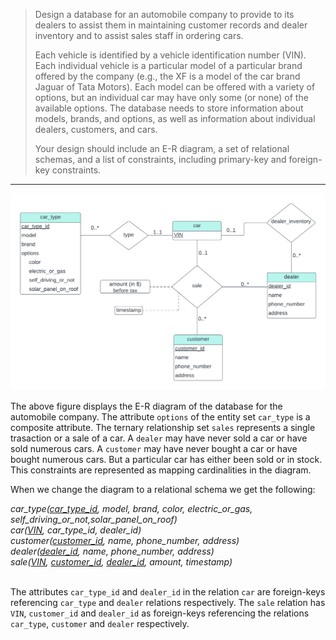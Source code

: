 > Design a database for an automobile company to provide to its dealers
> to assist them in maintaining customer records and dealer inventory and 
> to assist sales staff in ordering cars. 
> 
> Each vehicle is identified by a vehicle identification number (VIN). Each
> individual vehicle is a particular model of a particular brand offered by the
> company (e.g., the XF is a model of the car brand Jaguar of Tata Motors). Each
> model can be offered with a variety of options, but an individual car may have 
> only some (or none) of the available options. The database needs to store
> information about models, brands, and options, as well as information about 
> individual dealers, customers, and cars. 
> 
> Your design should include an E-R diagram, a set of relational schemas, and 
> a list of constraints, including primary-key and foreign-key constraints.

--------------------------------

<img src='solution_for_6.22.png' />

The above figure displays the E-R diagram of the database for the 
automobile company. The attribute `options` of the entity set `car_type`
is a composite attribute. The ternary relationship set `sales` represents a 
single trasaction or a sale of a car. A `dealer` may have never sold a car
or have sold numerous cars. A `customer` may have never bought a car or 
have bought numerous cars. But a particular car has either been sold or
in stock. This constraints are represented as mapping cardinalities in the 
diagram. 

When we change the diagram to a relational 
schema we get the following: 

<i>
car_type(<u>car_type_id</u>, model, brand, color, electric_or_gas, self_driving_or_not,solar_panel_on_roof) <br>
car(<u>VIN</u>, car_type_id, dealer_id) <br>
customer(<u>customer_id</u>, name, phone_number, address) <br>
dealer(<u>dealer_id</u>, name, phone_number, address) <br>
sale(<u>VIN</u>, <u>customer_id</u>, <u>dealer_id</u>, amount, timestamp) <br>
</i>

<br>


The attributes `car_type_id` and `dealer_id` in the relation `car` are foreign-keys
referencing `car_type` and `dealer` relations respectively. The `sale` relation has 
`VIN`, `customer_id` and `dealer_id` as foreign-keys referencing the relations
`car_type`, `customer` and `dealer` respectively. 